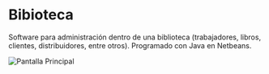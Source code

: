 # Bibioteca
Software para administración dentro de una biblioteca (trabajadores, libros, clientes, distribuidores, entre otros). Programado con Java en Netbeans. 

![Pantalla Principal](https://github.com/Buhita/Biblioteca/blob/main/Pantallas%20Biblioteca/Menu%20Principal.PNG?raw=true)
